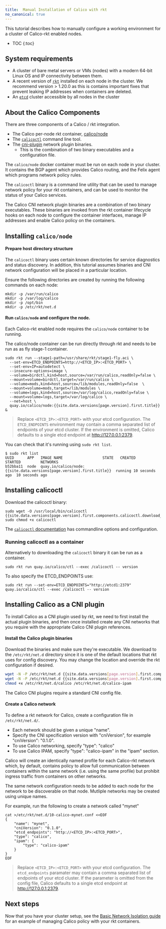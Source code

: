 ```yaml
---
title:  Manual Installation of Calico with rkt
no_canonical: true
---
```


This tutorial describes how to manually configure a working environment for
a cluster of Calico-rkt enabled nodes.

* TOC
{:toc}

## System requirements

- A cluster of bare metal servers or VMs (nodes) with a modern 64-bit Linux OS and IP connectivity
  between them.
- A recent version of [`rkt`](https://github.com/coreos/rkt/releases/latest) installed on each node in the cluster.  We recommend
  version > 1.20.0 as this is contains important fixes that prevent leaking IP addresses
  when containers are deleted.
- An [`etcd`](https://coreos.com/etcd/docs/latest/) cluster accessible by all nodes in the cluster

## About the Calico Components

There are three components of a Calico / rkt integration.

- The Calico per-node rkt container, [calico/node](https://quay.io/repository/calico/node?tab=tags)
- The [`calicoctl`](https://github.com/projectcalico/calicoctl/releases) command line tool.
- The [cni-plugin](https://github.com/projectcalico/cni-plugin/releases) network plugin binaries.
  - This is the combination of two binary executables and a configuration file.

The `calico/node` docker container must be run on each node in your cluster.  It contains
the BGP agent which provides Calico routing, and the Felix agent which programs network policy
rules.

The `calicoctl` binary is a command line utility that can be used to manage network policy
for your rkt containers, and can be used to monitor the status of your Calico services.

The Calico CNI network plugin binaries are a combination of two binary executables.
These binaries are invoked from the rkt container lifecycle hooks on each node to configure
the container interfaces,  manage IP addresses and enable Calico policy on the containers.

## Installing `calico/node`

#### Prepare host directory structure

The `calicoctl` binary uses certain known directories for service diagnostics and
status discovery.  In addition, this tutorial assumes binaries and CNI network
configuration will be placed in a particular location.

Ensure the following directories are created by running the following commands on
each node:

```
mkdir -p /var/run/calico
mkdir -p /var/log/calico
mkdir -p /opt/bin
mkdir -p /etc/rkt/net.d
```

#### Run `calico/node` and configure the node.

Each Calico-rkt enabled node requires the `calico/node` container to be running.

The calico/node container can be run directly through rkt and needs to be run as
as fly stage-1 container.

```shell
sudo rkt run --stage1-path=/usr/share/rkt/stage1-fly.aci \
  --set-env=ETCD_ENDPOINTS=http://<ETCD_IP>:<ETCD_PORT> \
  --set-env=IP=autodetect \
  --insecure-options=image \
  --volume=birdctl,kind=host,source=/var/run/calico,readOnly=false \
  --mount=volume=birdctl,target=/var/run/calico \
  --volume=mods,kind=host,source=/lib/modules,readOnly=false  \
  --mount=volume=mods,target=/lib/modules \
  --volume=logs,kind=host,source=/var/log/calico,readOnly=false \
  --mount=volume=logs,target=/var/log/calico \
  --net=host \
  quay.io/calico/node:{{site.data.versions[page.version].first.title}} &
```

> Replace `<ETCD_IP>:<ETCD_PORT>` with your etcd configuration.  The `ETCD_ENDPOINTS`
> environment may contain a comma separated list of endpoints of your etcd cluster.
> If the environment is omitted, Calico defaults to a single etcd
> endpoint at http://127.0.0.1:2379.

You can check that it's running using `sudo rkt list`.

```shell
$ sudo rkt list
UUID      APP	IMAGE NAME                  STATE   CREATED         STARTED         NETWORKS
b52bba11  node  quay.io/calico/node:{{site.data.versions[page.version].first.title}}  running 10 seconds ago  10 seconds ago
```

## Installing calicoctl
   Download the calicoctl binary:

   ```
   sudo wget -O /usr/local/bin/calicoctl {{site.data.versions[page.version].first.components.calicoctl.download_url}}
   sudo chmod +x calicoctl
   ```

The [`calicoctl` documentation]({{site.baseurl}}/{{page.version}}/reference/calicoctl/) has commandline options and configuration.

### Running calicoctl as a container

Alternatively to downloading the `calicoctl` binary it can be run as a container.

```
sudo rkt run quay.io/calico/ctl --exec /calicoctl -- version
```

To also specify the ETCD_ENDPOINTS use:

```
sudo rkt run --set-env=ETCD_ENDPOINTS="http://etcd1:2379" quay.io/calico/ctl --exec /calicoctl -- version
```

## Installing Calico as a CNI plugin

To install Calico as a CNI plugin used by rkt, we need to first install the
actual plugin binaries, and then once installed create any CNI networks that you
require with the appropriate Calico CNI plugin references.

#### Install the Calico plugin binaries

Download the binaries and make sure they're executable.  We download to the
`/etc/rkt/net.d` directory since it is one of the default locations that rkt uses
for config discovery.  You may change the location and override the rkt configuration
if desired.

```bash
wget -N -P /etc/rkt/net.d {{site.data.versions[page.version].first.components["calico/cni"].download_calico_url}}
wget -N -P /etc/rkt/net.d {{site.data.versions[page.version].first.components["calico/cni"].download_calico_ipam_url}}
chmod +x /etc/rkt/net.d/calico /etc/rkt/net.d/calico-ipam
```

The Calico CNI plugins require a standard CNI config file.

#### Create a Calico network

To define a rkt network for Calico, create a configuration file in `/etc/rkt/net.d/`.

- Each network should be given a unique "name".
- Specify the CNI specification version with "cniVersion", for example "cniVersion": "0.1.0".
- To use Calico networking, specify "type": "calico"
- To use Calico IPAM, specify "type": "calico-ipam" in the "ipam" section.

Calico will create an identically named profile for each Calico-rkt network which, by
default, contains policy to allow full communication between containers within the same
network (i.e. using the same profile) but prohibit ingress traffic from containers
on other networks.

The same network configuration needs to be added to each node for the network
to be discoverable on that node.  Mutliple networks may be created using unique names.

For example, run the following to create a network called "mynet"

```shell
cat >/etc/rkt/net.d/10-calico-mynet.conf <<EOF
{
    "name": "mynet",
    "cniVersion": "0.1.0",
    "etcd_endpoints": "http://<ETCD_IP>:<ETCD_PORT>",
    "type": "calico",
    "ipam": {
        "type": "calico-ipam"
    }
}
EOF
```

> Replace `<ETCD_IP>:<ETCD_PORT>` with your etcd configuration.  The `etcd_endpoints`
> paramater may contain a comma separated list of endpoints of your etcd cluster.
> If the parameter is omitted from the config file, Calico defaults to a single etcd
> endpoint at http://127.0.0.1:2379.

## Next steps

Now that you have your cluster setup, see the
[Basic Network Isolation guide]({{site.baseurl}}/{{page.version}}/getting-started/rkt/tutorials/basic)
for an example of managing Calico policy with your rkt containers.

